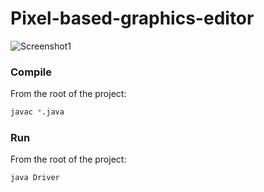 # Pixel-based-graphics-editor
 
![Screenshot1](https://github.com/user-attachments/assets/dd181d2d-5a09-4863-9028-86e17b059fc0)

### Compile

From the root of the project:
```bash
javac *.java
```

### Run
From the root of the project:
```bash
java Driver
```
